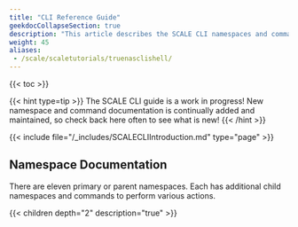 ```yaml
---
title: "CLI Reference Guide"
geekdocCollapseSection: true
description: "This article describes the SCALE CLI namespaces and commands accessed from Shell."
weight: 45
aliases:
 - /scale/scaletutorials/truenasclishell/
---
```


{{< toc >}}

{{< hint type=tip >}}
The SCALE CLI guide is a work in progress!
New namespace and command documentation is continually added and maintained, so check back here often to see what is new!
{{< /hint >}}

{{< include file="/_includes/SCALECLIIntroduction.md" type="page" >}}

## Namespace Documentation

There are eleven primary or parent namespaces. Each has additional child namespaces and commands to perform various actions.

{{< children depth="2" description="true" >}}
